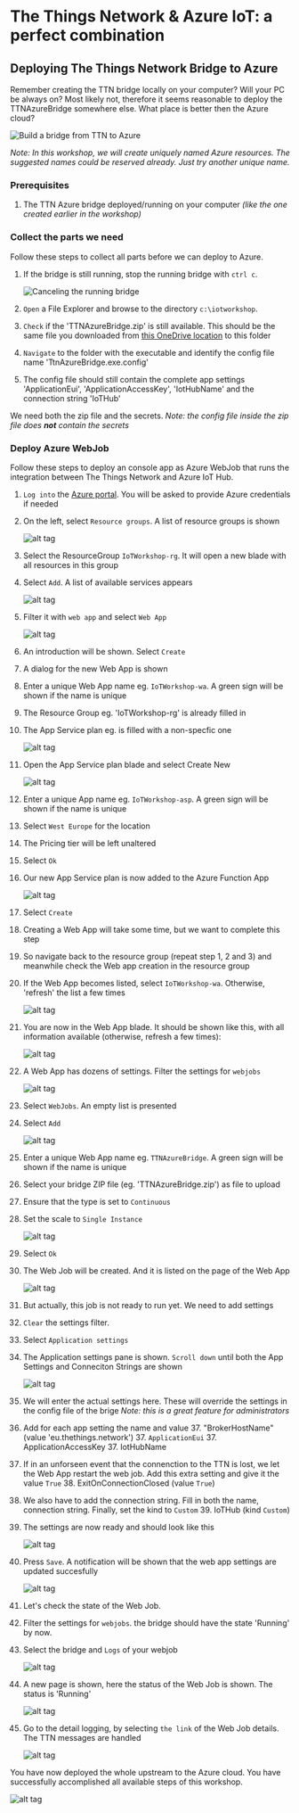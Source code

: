 # The Things Network & Azure IoT: a perfect combination
## Deploying The Things Network Bridge to Azure

Remember creating the TTN bridge locally on your computer? Will your PC be always on? Most likely not, therefore it seems reasonable to deploy the TTNAzureBridge somewhere else. What place is better then the Azure cloud?

![Build a bridge from TTN to Azure](img/msft/Picture08-build-a-bridge-frm-ttn-to-azure.png)

*Note: In this workshop, we will create uniquely named Azure resources. The suggested names could be reserved already. Just try another unique name.*

### Prerequisites

1. The TTN Azure bridge deployed/running on your computer _(like the one created earlier in the workshop)_

### Collect the parts we need

Follow these steps to collect all parts before we can deploy to Azure.

1. If the bridge is still running, stop the running bridge with `ctrl c`.
    
    ![Canceling the running bridge](img/webjob/bridge-cancelation.png)

2. `Open` a File Explorer and browse to the directory `c:\iotworkshop`. 
3. `Check` if the 'TTNAzureBridge.zip' is still available. This should be the same file you downloaded from [this OneDrive location](https://1drv.ms/f/s!At-2dMPHYH4-kP0ENT3ieMCvJPxeKA) to this folder
4. `Navigate` to the folder with the executable and identify the config file name 'TtnAzureBridge.exe.config'
5. The config file should still contain the complete app settings 'ApplicationEui', 'ApplicationAccessKey', 'IotHubName' and the connection string 'IoTHub'

We need both the zip file and the secrets. *Note: the config file inside the zip file does **not** contain the secrets*

### Deploy Azure WebJob

Follow these steps to deploy an console app as Azure WebJob that runs the integration between The Things Network and Azure IoT Hub.

1. `Log into` the [Azure portal](https://portal.azure.com/). You will be asked to provide Azure credentials if needed
2. On the left, select `Resource groups`. A list of resource groups is shown

    ![alt tag](img/azure-resource-groups.png)

3. Select the ResourceGroup `IoTWorkshop-rg`. It will open a new blade with all resources in this group

4. Select `Add`. A list of available services appears

    ![alt tag](img/azure-portal-add.png)

5. Filter it with `web app` and select `Web App`

    ![alt tag](img/azure-filter-web-app.png)

6. An introduction will be shown. Select `Create`
7. A dialog for the new Web App is shown
8. Enter a unique Web App name eg. `IoTWorkshop-wa`. A green sign will be shown if the name is unique
9. The Resource Group eg. 'IoTWorkshop-rg' is already filled in
10. The App Service plan eg. is filled with a non-specfic one

    ![alt tag](img/webjob/webapp-creation.png)

11. Open the App Service plan blade and select Create New

    ![alt tag](img/azure-asp-create.png)

12. Enter a unique App name eg. `IoTWorkshop-asp`. A green sign will be shown if the name is unique
13. Select `West Europe` for the location
14. The Pricing tier will be left unaltered
15. Select `Ok`
16. Our new App Service plan is now added to the Azure Function App

    ![alt tag](img/webjob/webapp-created.png)

11. Select `Create`
12. Creating a Web App will take some time, but we want to complete this step
13. So navigate back to the resource group (repeat step 1, 2 and 3) and meanwhile check the Web app creation in the resource group
14. If the Web App becomes listed, select `IoTWorkshop-wa`. Otherwise, 'refresh' the list a few times

    ![alt tag](img/azure-portal-refresh.png)

15. You are now in the Web App blade. It should be shown like this, with all information available (otherwise, refresh a few times):

    ![alt tag](img/webjob/webapp-pane.png)

16. A Web App has dozens of settings. Filter the settings for `webjobs`

    ![alt tag](img/webjob/webapp-pane-filter.png)

17. Select `WebJobs`. An empty list is presented
18. Select `Add`

    ![alt tag](img/azure-portal-add.png)

19. Enter a unique Web App name eg. `TTNAzureBridge`. A green sign will be shown if the name is unique
20. Select your bridge ZIP file (eg. 'TTNAzureBridge.zip') as file to upload
21. Ensure that the type is set to `Continuous`
22. Set the scale to `Single Instance`

    ![alt tag](img/webjob/azure-web-job-add.png)

23. Select `Ok`
24. The Web Job will be created. And it is listed on the page of the Web App

    ![alt tag](img/webjob/azure-web-job-starting.png)

24. But actually, this job is not ready to run yet. We need to add settings
32. `Clear` the settings filter. 
33. Select `Application settings`
34. The Application settings pane is shown. `Scroll down` until both the App Settings and Conneciton Strings are shown

    ![alt tag](img/webjob/azure-web-job-app-settings.png)

11. We will enter the actual settings here. These will override the settings in the config file of the brige *Note: this is a great feature for administrators*
11. Add for each app setting the name and value
    37. "BrokerHostName" (value 'eu.thethings.network')
    37. `ApplicationEui`
    37. ApplicationAccessKey
    37. IotHubName
11. If in an unforseen event that the connenction to the TTN is lost, we let the Web App restart the web job. Add this extra setting and give it the value `True` 
    38. ExitOnConnectionClosed (value `True`)  
11. We also have to add the connection string. Fill in both the name, connection string. Finally, set the kind to `Custom`
    39. IoTHub (kind `Custom`)
39. The settings are now ready and should look like this

    ![alt tag](img/webjob/azure-web-job-app-settings-ready.png)

39. Press `Save`. A notification will be shown that the web app settings are updated succesfully

    ![alt tag](img/azure-portal-save.png)

32. Let's check the state of the Web Job. 
38. Filter the settings for `webjobs`. the bridge should have the state 'Running' by now.
39. Select the bridge and `Logs` of your webjob

    ![alt tag](img/bridge-list-web-job-logs.png)

25. A new page is shown, here the status of the Web Job is shown. The status is 'Running'

    ![alt tag](img/webjob/webapp-job-running.png)

26. Go to the detail logging, by selecting `the link` of the Web Job details. The TTN messages are handled 

    ![alt tag](img/webjob/webapp-job-logging.png)

You have now deployed the whole upstream to the Azure cloud. You have successfully accomplished all available steps of this workshop.

![alt tag](img/logos/dotned-saturday.png)